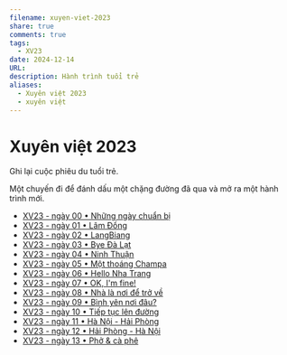 ```yaml
---
filename: xuyen-viet-2023
share: true
comments: true
tags:
  - XV23
date: 2024-12-14
URL: 
description: Hành trình tuổi trẻ
aliases:
  - Xuyên việt 2023
  - xuyên việt
---
```

# Xuyên việt 2023  
  
Ghi lại cuộc phiêu du tuổi trẻ.  
  
Một chuyến đi để đánh dấu một chặng đường đã qua và mở ra một hành trình mới.  
  
- [XV23 - ngày 00 • Những ngày chuẩn bị](./xv23-ngay-00.md)  
- [XV23 - ngày 01 • Lâm Đồng](./xv23-ngay-01.md)  
- [XV23 - ngày 02 • LangBiang](./xv23-ngay-02.md)  
- [XV23 - ngày 03 • Bye Đà Lạt](./xv23-ngay-03.md)  
- [XV23 - ngày 04 • Ninh Thuận](./xv23-ngay-04.md)  
- [XV23 - ngày 05 • Một thoáng Champa](./xv23-ngay-05.md)  
- [XV23 - ngày 06 • Hello Nha Trang](./xv23-ngay-06.md)  
- [XV23 - ngày 07 • OK, I'm fine!](./xv23-ngay-07.md)  
- [XV23 - ngày 08 • Nhà là nơi để trở về](./xv23-ngay-08.md)  
- [XV23 - ngày 09 • Bình yên nơi đâu?](./xv23-ngay-09.md)  
- [XV23 - ngày 10 • Tiếp tục lên đường](./xv23-ngay-10.md)  
- [XV23 - ngày 11 • Hà Nội - Hải Phòng](./xv23-ngay-11.md)  
- [XV23 - ngày 12 • Hải Phòng - Hà Nội](./xv23-ngay-12.md)  
- [XV23 - ngày 13 • Phở & cà phê](./xv23-ngay-13.md)  
  
